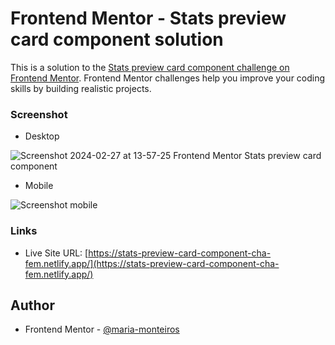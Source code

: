 # Frontend Mentor - Stats preview card component solution

This is a solution to the [Stats preview card component challenge on Frontend Mentor](https://www.frontendmentor.io/challenges/stats-preview-card-component-8JqbgoU62). 
Frontend Mentor challenges help you improve your coding skills by building realistic projects. 

### Screenshot

- Desktop

![Screenshot 2024-02-27 at 13-57-25 Frontend Mentor Stats preview card component](https://github.com/maria-monteiros/Stats-preview-card-component/assets/104790525/f1346347-11b5-4974-ac19-8af2b9f288fd)

- Mobile

![Screenshot mobile](https://github.com/maria-monteiros/Stats-preview-card-component/assets/104790525/6dd022c3-33bb-49d6-b286-5d7cc1cc71f7)



### Links

- Live Site URL: [https://stats-preview-card-component-cha-fem.netlify.app/](https://stats-preview-card-component-cha-fem.netlify.app/)


## Author

- Frontend Mentor - [@maria-monteiros](https://www.frontendmentor.io/profile/maria-monteiros)

